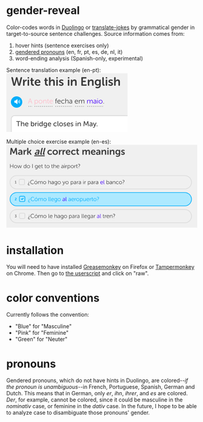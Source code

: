 # gender-reveal
Color-codes words in [Duolingo](http://www.duolingo.com/) or [translate-jokes](https://github.com/jimdc/translate-jokes) by grammatical gender in target-to-source sentence challenges. Source information comes from:

1. hover hints (sentence exercises only)
2. [gendered pronouns](#pronouns) (en, fr, pt, es, de, nl, it)
3. word-ending analysis (Spanish-only, experimental)

Sentence translation example (en-pt):
![Portuguese example](example.png)

Multiple choice exercise example (en-es):
![Spanish example](multiplechoice.png)

# installation
You will need to have installed [Greasemonkey](https://addons.mozilla.org/en-US/firefox/addon/greasemonkey/) on Firefox or [Tampermonkey](https://chrome.google.com/webstore/detail/tampermonkey/dhdgffkkebhmkfjojejmpbldmpobfkfo?hl=en) on Chrome. Then go to [the userscript](gender-reveal.user.js) and click on "raw".

# color conventions
Currently follows the convention:
* "Blue" for "Masculine"
* "Pink" for "Feminine"
* "Green" for "Neuter"

# pronouns
Gendered pronouns, which do not have hints in Duolingo, are colored--*if the pronoun is unambiguous*--in French, Portuguese, Spanish, German and Dutch. This means that in German, only *er*, *ihn*, *ihrer*, and *es* are colored. *Der*, for example, cannot be colored, since it could be masculine in the *nominativ* case, or feminine in the *dativ* case. In the future, I hope to be able to analyze case to disambiguate those pronouns' gender. 

